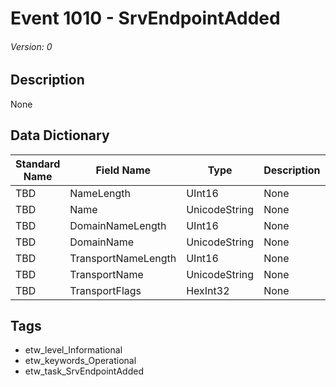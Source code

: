# Event 1010 - SrvEndpointAdded
###### Version: 0

## Description
None

## Data Dictionary
|Standard Name|Field Name|Type|Description|Sample Value|
|---|---|---|---|---|
|TBD|NameLength|UInt16|None|`None`|
|TBD|Name|UnicodeString|None|`None`|
|TBD|DomainNameLength|UInt16|None|`None`|
|TBD|DomainName|UnicodeString|None|`None`|
|TBD|TransportNameLength|UInt16|None|`None`|
|TBD|TransportName|UnicodeString|None|`None`|
|TBD|TransportFlags|HexInt32|None|`None`|

## Tags
* etw_level_Informational
* etw_keywords_Operational
* etw_task_SrvEndpointAdded